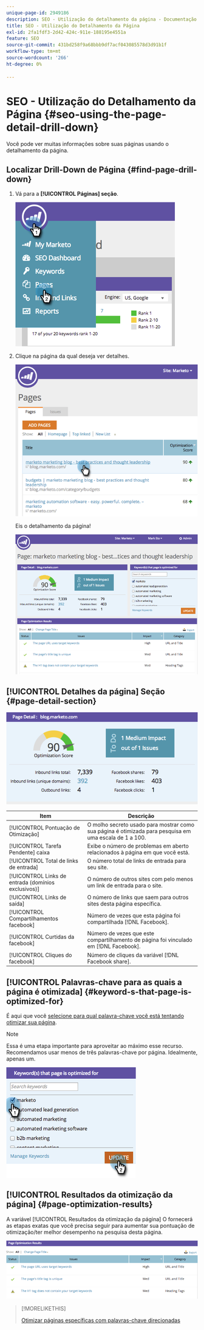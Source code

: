 ```yaml
---
unique-page-id: 2949186
description: SEO - Utilização do detalhamento da página - Documentação do Marketo - Documentação do produto
title: SEO - Utilização do Detalhamento da Página
exl-id: 2fa1fdf3-2d42-424c-911e-188195e4551a
feature: SEO
source-git-commit: 431bd258f9a68bbb9df7acf043085578d3d91b1f
workflow-type: tm+mt
source-wordcount: '266'
ht-degree: 0%

---
```


# SEO - Utilização do Detalhamento da Página {#seo-using-the-page-detail-drill-down}

Você pode ver muitas informações sobre suas páginas usando o detalhamento da página.

## Localizar Drill-Down de Página {#find-page-drill-down}

1. Vá para a **[!UICONTROL Páginas] seção**.

   ![](assets/image2014-9-17-21-3a54-3a53.png)

1. Clique na página da qual deseja ver detalhes.

   ![](assets/image2014-9-17-21-3a54-3a58.png)

   Eis o detalhamento da página!

   ![](assets/image2014-9-17-21-3a55-3a2.png)

## [!UICONTROL Detalhes da página] Seção {#page-detail-section}

![](assets/image2014-9-17-21-3a55-3a46.png)

| Item | Descrição |
|---|---|
| [!UICONTROL Pontuação de Otimização] | O molho secreto usado para mostrar como sua página é otimizada para pesquisa em uma escala de 1 a 100. |
| [!UICONTROL Tarefa Pendente] caixa | Exibe o número de problemas em aberto relacionados à página em que você está. |
| [!UICONTROL Total de links de entrada] | O número total de links de entrada para seu site. |
| [!UICONTROL Links de entrada (domínios exclusivos)] | O número de outros sites com pelo menos um link de entrada para o site. |
| [!UICONTROL Links de saída] | O número de links que saem para outros sites desta página específica. |
| [!UICONTROL Compartilhamentos facebook] | Número de vezes que esta página foi compartilhada [!DNL Facebook]. |
| [!UICONTROL Curtidas da facebook] | Número de vezes que este compartilhamento de página foi vinculado em [!DNL Facebook]. |
| [!UICONTROL Cliques do facebook] | Número de cliques da variável [!DNL Facebook share]. |

## [!UICONTROL Palavras-chave para as quais a página é otimizada] {#keyword-s-that-page-is-optimized-for}

É aqui que você [selecione para qual palavra-chave você está tentando otimizar sua página](/help/marketo/product-docs/additional-apps/seo/keywords/seo-optimize-specific-pages-with-targeted-keywords.md).

>[!NOTE]
>
>Essa é uma etapa importante para aproveitar ao máximo esse recurso. Recomendamos usar menos de três palavras-chave por página. Idealmente, apenas um.

![](assets/image2014-9-17-21-3a56-3a35.png)

## [!UICONTROL Resultados da otimização da página] {#page-optimization-results}

A variável [!UICONTROL Resultados da otimização da página] O fornecerá as etapas exatas que você precisa seguir para aumentar sua pontuação de otimização/ter melhor desempenho na pesquisa desta página.

![](assets/image2014-9-17-21-3a56-3a41.png)

>[!MORELIKETHIS]
>
>[Otimizar páginas específicas com palavras-chave direcionadas](/help/marketo/product-docs/additional-apps/seo/keywords/seo-optimize-specific-pages-with-targeted-keywords.md)
